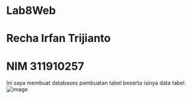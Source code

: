 # Lab8Web
# Recha Irfan Trijianto
# NIM 311910257
Ini saya membuat databases pembuatan tabel beserta isinya data tabel.![image](https://user-images.githubusercontent.com/81579730/120423601-e9cc7980-c394-11eb-9c98-c2011ac87907.png)
